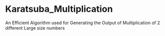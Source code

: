 # Karatsuba_Multiplication
An Efficient Algorithm used for Generating the Output of Multiplication of  2 different Large size numbers
